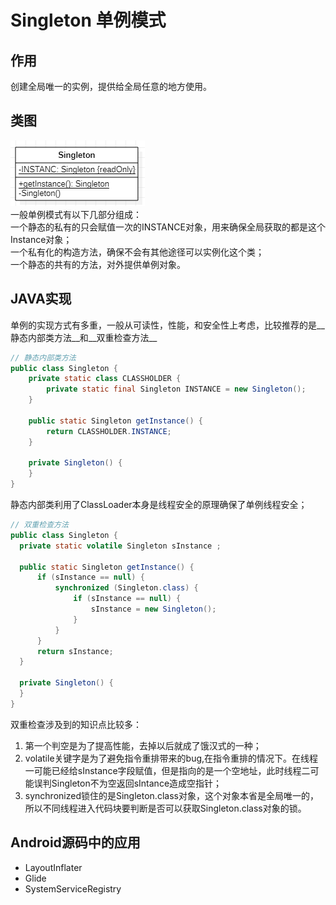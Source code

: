 # Singleton 单例模式
## 作用
创建全局唯一的实例，提供给全局任意的地方使用。
## 类图
![Singleton01](res/singleton_01.PNG)  
一般单例模式有以下几部分组成：  
一个静态的私有的只会赋值一次的INSTANCE对象，用来确保全局获取的都是这个Instance对象；  
一个私有化的构造方法，确保不会有其他途径可以实例化这个类；  
一个静态的共有的方法，对外提供单例对象。
## JAVA实现
单例的实现方式有多重，一般从可读性，性能，和安全性上考虑，比较推荐的是__静态内部类方法__和__双重检查方法__
``` JAVA
// 静态内部类方法
public class Singleton {
    private static class CLASSHOLDER {
        private static final Singleton INSTANCE = new Singleton();
    }

    public static Singleton getInstance() {
        return CLASSHOLDER.INSTANCE;
    }

    private Singleton() {
    }
}
```
静态内部类利用了ClassLoader本身是线程安全的原理确保了单例线程安全；

``` JAVA
// 双重检查方法
public class Singleton {
  private static volatile Singleton sInstance ;

  public static Singleton getInstance() {
      if (sInstance == null) {
          synchronized (Singleton.class) {
              if (sInstance == null) {
                  sInstance = new Singleton();
              }
          }
      }
      return sInstance;
  }

  private Singleton() {
  }
}
```
双重检查涉及到的知识点比较多：  
1. 第一个判空是为了提高性能，去掉以后就成了饿汉式的一种；  
2. volatile关键字是为了避免指令重排带来的bug,在指令重排的情况下。在线程一可能已经给sInstance字段赋值，但是指向的是一个空地址，此时线程二可能误判Singleton不为空返回sIntance造成空指针；
3. synchronized锁住的是Singleton.class对象，这个对象本省是全局唯一的，所以不同线程进入代码块要判断是否可以获取Singleton.class对象的锁。

## Android源码中的应用

* LayoutInflater
* Glide
* SystemServiceRegistry
